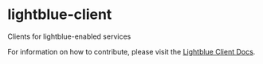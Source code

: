 lightblue-client
================
Clients for lightblue-enabled services

For information on how to contribute, please visit the [Lightblue Client Docs](http://bdmiller3.gitbooks.io/lightblue-client-docs/).
